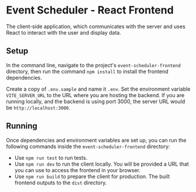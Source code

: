 # Event Scheduler - React Frontend
The client-side application, which communicates with the server and uses React to interact with the user and display data.

## Setup
In the command line, navigate to the project's `event-scheduler-frontend` directory, then run the command `npm install` to install the frontend dependencies.

Create a copy of `.env.sample` and name it `.env`. Set the environment variable `VITE_SERVER_URL` to the URL where you are hosting the backend. If you are running locally, and the backend is using port 3000, the server URL would be `http://localhost:3000`.

## Running
Once dependencies and environment variables are set up, you can run the following commands inside the `event-scheduler-frontend` directory:
- Use `npm run test` to run tests.
- Use `npm run dev` to run the client locally. You will be provided a URL that you can use to access the frontend in your browser.
- Use `npm run build` to prepare the client for production. The built frontend outputs to the `dist` directory.

